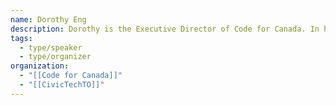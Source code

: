 ```yaml
---
name: Dorothy Eng
description: Dorothy is the Executive Director of Code for Canada. In her role, Dorothy helps organizations and institutions use technology and design to solve problems. She is passionate about lending not only her voice, but her hands, to develop digital solutions that create meaningful change in our communities. Dorothy was also one of the original co-founders of Civic Tech Toronto.
tags:
  - type/speaker
  - type/organizer
organization:
  - "[[Code for Canada]]"
  - "[[CivicTechTO]]"
---
```


